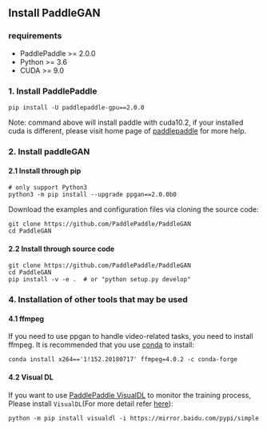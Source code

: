 ## Install PaddleGAN

### requirements

* PaddlePaddle >= 2.0.0
* Python >= 3.6
* CUDA >= 9.0

### 1. Install PaddlePaddle
```
pip install -U paddlepaddle-gpu==2.0.0
```

Note: command above will install paddle with cuda10.2, if your installed cuda is different, please visit home page of [paddlepaddle](https://www.paddlepaddle.org.cn/install/quick) for more help.

### 2. Install paddleGAN

#### 2.1 Install through pip

```
# only support Python3
python3 -m pip install --upgrade ppgan==2.0.0b0
```

Download the examples and configuration files via cloning the source code:

```
git clone https://github.com/PaddlePaddle/PaddleGAN
cd PaddleGAN
```

#### 2.2 Install through source code

```
git clone https://github.com/PaddlePaddle/PaddleGAN
cd PaddleGAN
pip install -v -e .  # or "python setup.py develop"
```

### 4. Installation of other tools that may be used

#### 4.1 ffmpeg

If you need to use ppgan to handle video-related tasks, you need to install ffmpeg. It is recommended that you use [conda](https://docs.conda.io/en/latest/miniconda.html) to install:

```
conda install x264=='1!152.20180717' ffmpeg=4.0.2 -c conda-forge
```

#### 4.2 Visual DL
If you want to use [PaddlePaddle VisualDL](https://github.com/PaddlePaddle/VisualDL) to monitor the training process, Please install `VisualDL`(For more detail refer [here](./get_started.md)):

```
python -m pip install visualdl -i https://mirror.baidu.com/pypi/simple
```
